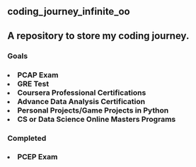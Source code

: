 <h2>coding_journey_infinite_oo<h2/>

<h2>A repository to store my coding journey.</h2>

<h3>Goals<h3/>
	<div>
	  	<li>PCAP Exam</li>
		<li>GRE Test</li>
		<li>Coursera Professional Certifications</li>
		<li>Advance Data Analysis Certification</li>
		<li>Personal Projects/Game Projects in Python</li>
		<li>CS or Data Science Online Masters Programs</li>
	</div>
<h3>Completed<h3/>
	<div>
		<li>PCEP Exam</li>
	</div>
